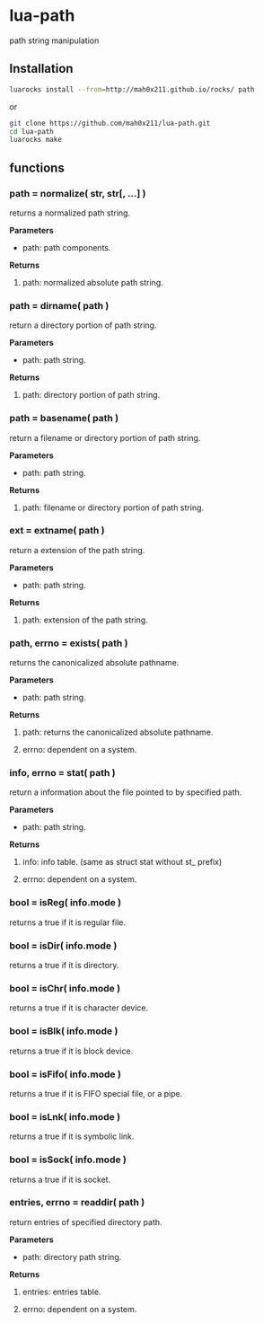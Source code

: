 lua-path
========

path string manipulation

## Installation

```sh
luarocks install --from=http://mah0x211.github.io/rocks/ path
```

or 

```sh
git clone https://github.com/mah0x211/lua-path.git
cd lua-path
luarocks make
```


## functions

### path = normalize( str, str[, ...] )

returns a normalized path string.

**Parameters**

- path: path components.


**Returns**

1. path: normalized absolute path string.


### path = dirname( path )

return a directory portion of path string.

**Parameters**

- path: path string.


**Returns**

1. path: directory portion of path string.


### path = basename( path )

return a filename or directory portion of path string.

**Parameters**

- path: path string.

**Returns**

1. path: filename or directory portion of path string.


### ext = extname( path )

return a extension of the path string.

**Parameters**

- path: path string.

**Returns**

1. path: extension of the path string.


### path, errno = exists( path )

returns the canonicalized absolute pathname.

**Parameters**

- path: path string.

**Returns**

1. path: returns the canonicalized absolute pathname.

2. errno: dependent on a system.


### info, errno = stat( path )

return a information about the file pointed to by specified path.

**Parameters**

- path: path string.

**Returns**

1. info: info table. (same as struct stat without st_ prefix)

2. errno: dependent on a system.


### bool = isReg( info.mode )

returns a true if it is regular file.

### bool = isDir( info.mode )

returns a true if it is directory.

### bool = isChr( info.mode )

returns a true if it is character device.

### bool = isBlk( info.mode )

returns a true if it is block device.

### bool = isFifo( info.mode )

returns a true if it is FIFO special file, or a pipe.

### bool = isLnk( info.mode )

returns a true if it is symbolic link.

### bool = isSock( info.mode )

returns a true if it is socket.


### entries, errno = readdir( path )

return entries of specified directory path.

**Parameters**

- path: directory path string.

**Returns**

1. entries: entries table.

2. errno: dependent on a system.

